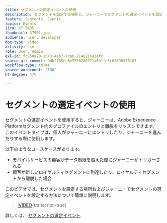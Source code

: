 ```yaml
---
title: セグメントの選定イベントの使用
description: セグメントを設定する場所と、ジャーニーでセグメントの選定イベントを設定する方法について説明します。
feature: Segments, Events
topics: Events
jira: KT-5485
thumbnail: 37901.jpg
audience: user, developer
doc-type: video
activity: use
role: User, Admin
exl-id: fc950a20-1543-4eb7-9ca0-2148216a2afc
source-git-commit: 9db2765ee5e9520280711a6b1fe3c618963f6f87
workflow-type: tm+mt
source-wordcount: '138'
ht-degree: 47%

---
```


# セグメントの選定イベントの使用

セグメントの選定イベントを使用すると、ジャーニーは、Adobe Experience Platformセグメント内のプロファイルのエントリと離脱をリッスンできます。 このイベントタイプは、個人がジャーニーにエントリしたり、ジャーニーを進んだりする際に使用します。

以下のようなユースケースがあります。

* モバイルサービスの顧客がデータ制限を超えた際にジャーニーがトリガーされる
* 顧客が新しいロイヤルティセグメントに到達したり、ロイヤルティセグメントから離脱した場合


このビデオでは、セグメントを設定する場所およびジャーニーでセグメントの選定イベントを設定する方法について簡単に説明します。

>[!VIDEO](https://video.tv.adobe.com/v/37901?learn=on){transcript=true}

詳しくは、 [セグメントの選定イベント](https://experienceleague.adobe.com/docs/journeys/using/building-journeys/about-journey-building/events-activities/segment-qualification-events.html?lang=en).
